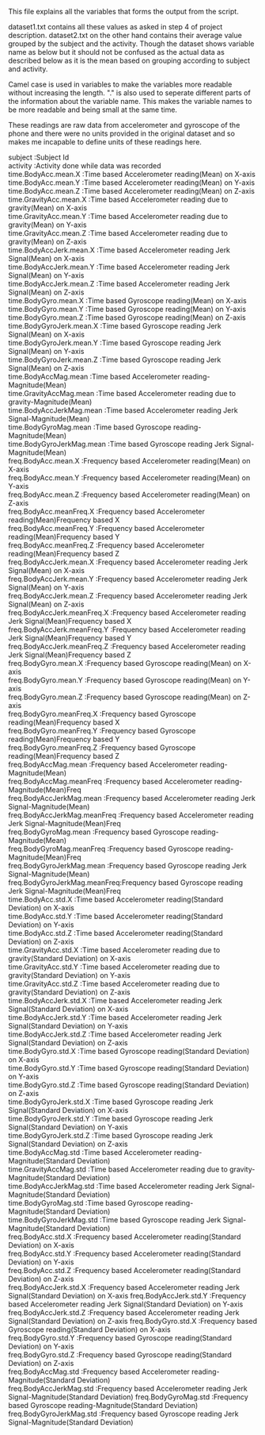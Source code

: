 This file explains all the variables that forms the output from the script.

dataset1.txt contains all these values as asked in step 4 of project description.
dataset2.txt on the other hand contains their average value grouped by the subject and the activity. Though the dataset shows variable name as below but it should not be confused as the actual data as described below as it is the mean based on grouping according to subject and activity.

Camel case is used in variables to make the variables more readable without increasing the length. "." is also used to seperate different parts of the information about the variable name. This makes the variable names to be more readable and being small at the same time.

These readings are raw data from accelerometer and gyroscope of the phone and there were no units provided in the original dataset and so makes me incapable to define units of these readings here.


subject                      :Subject Id                                                                     
activity                     :Activity done while data was recorded                                          
time.BodyAcc.mean.X          :Time based Accelerometer reading(Mean) on X-axis                               
time.BodyAcc.mean.Y          :Time based Accelerometer reading(Mean) on Y-axis                               
time.BodyAcc.mean.Z          :Time based Accelerometer reading(Mean) on Z-axis                               
time.GravityAcc.mean.X       :Time based Accelerometer reading due to gravity(Mean) on X-axis                
time.GravityAcc.mean.Y       :Time based Accelerometer reading due to gravity(Mean) on Y-axis                
time.GravityAcc.mean.Z       :Time based Accelerometer reading due to gravity(Mean) on Z-axis                
time.BodyAccJerk.mean.X      :Time based Accelerometer reading Jerk Signal(Mean) on X-axis                   
time.BodyAccJerk.mean.Y      :Time based Accelerometer reading Jerk Signal(Mean) on Y-axis                   
time.BodyAccJerk.mean.Z      :Time based Accelerometer reading Jerk Signal(Mean) on Z-axis                   
time.BodyGyro.mean.X         :Time based Gyroscope reading(Mean) on X-axis                                   
time.BodyGyro.mean.Y         :Time based Gyroscope reading(Mean) on Y-axis                                   
time.BodyGyro.mean.Z         :Time based Gyroscope reading(Mean) on Z-axis                                   
time.BodyGyroJerk.mean.X     :Time based Gyroscope reading Jerk Signal(Mean) on X-axis                       
time.BodyGyroJerk.mean.Y     :Time based Gyroscope reading Jerk Signal(Mean) on Y-axis                       
time.BodyGyroJerk.mean.Z     :Time based Gyroscope reading Jerk Signal(Mean) on Z-axis                       
time.BodyAccMag.mean         :Time based Accelerometer reading-Magnitude(Mean)                               
time.GravityAccMag.mean      :Time based Accelerometer reading due to gravity-Magnitude(Mean)                
time.BodyAccJerkMag.mean     :Time based Accelerometer reading Jerk Signal-Magnitude(Mean)                   
time.BodyGyroMag.mean        :Time based Gyroscope reading-Magnitude(Mean)                                   
time.BodyGyroJerkMag.mean    :Time based Gyroscope reading Jerk Signal-Magnitude(Mean)                       
freq.BodyAcc.mean.X          :Frequency based Accelerometer reading(Mean) on X-axis                          
freq.BodyAcc.mean.Y          :Frequency based Accelerometer reading(Mean) on Y-axis                          
freq.BodyAcc.mean.Z          :Frequency based Accelerometer reading(Mean) on Z-axis                          
freq.BodyAcc.meanFreq.X      :Frequency based Accelerometer reading(Mean)Frequency based X                   
freq.BodyAcc.meanFreq.Y      :Frequency based Accelerometer reading(Mean)Frequency based Y                   
freq.BodyAcc.meanFreq.Z      :Frequency based Accelerometer reading(Mean)Frequency based Z                   
freq.BodyAccJerk.mean.X      :Frequency based Accelerometer reading Jerk Signal(Mean) on X-axis              
freq.BodyAccJerk.mean.Y      :Frequency based Accelerometer reading Jerk Signal(Mean) on Y-axis              
freq.BodyAccJerk.mean.Z      :Frequency based Accelerometer reading Jerk Signal(Mean) on Z-axis              
freq.BodyAccJerk.meanFreq.X  :Frequency based Accelerometer reading Jerk Signal(Mean)Frequency based X       
freq.BodyAccJerk.meanFreq.Y  :Frequency based Accelerometer reading Jerk Signal(Mean)Frequency based Y       
freq.BodyAccJerk.meanFreq.Z  :Frequency based Accelerometer reading Jerk Signal(Mean)Frequency based Z       
freq.BodyGyro.mean.X         :Frequency based Gyroscope reading(Mean) on X-axis                              
freq.BodyGyro.mean.Y         :Frequency based Gyroscope reading(Mean) on Y-axis                              
freq.BodyGyro.mean.Z         :Frequency based Gyroscope reading(Mean) on Z-axis                              
freq.BodyGyro.meanFreq.X     :Frequency based Gyroscope reading(Mean)Frequency based X                       
freq.BodyGyro.meanFreq.Y     :Frequency based Gyroscope reading(Mean)Frequency based Y                       
freq.BodyGyro.meanFreq.Z     :Frequency based Gyroscope reading(Mean)Frequency based Z                       
freq.BodyAccMag.mean         :Frequency based Accelerometer reading-Magnitude(Mean)                          
freq.BodyAccMag.meanFreq     :Frequency based Accelerometer reading-Magnitude(Mean)Freq                      
freq.BodyAccJerkMag.mean     :Frequency based Accelerometer reading Jerk Signal-Magnitude(Mean)              
freq.BodyAccJerkMag.meanFreq :Frequency based Accelerometer reading Jerk Signal-Magnitude(Mean)Freq          
freq.BodyGyroMag.mean        :Frequency based Gyroscope reading-Magnitude(Mean)                              
freq.BodyGyroMag.meanFreq    :Frequency based Gyroscope reading-Magnitude(Mean)Freq                          
freq.BodyGyroJerkMag.mean    :Frequency based Gyroscope reading Jerk Signal-Magnitude(Mean)                  
freq.BodyGyroJerkMag.meanFreq:Frequency based Gyroscope reading Jerk Signal-Magnitude(Mean)Freq              
time.BodyAcc.std.X           :Time based Accelerometer reading(Standard Deviation) on X-axis                 
time.BodyAcc.std.Y           :Time based Accelerometer reading(Standard Deviation) on Y-axis                 
time.BodyAcc.std.Z           :Time based Accelerometer reading(Standard Deviation) on Z-axis                 
time.GravityAcc.std.X        :Time based Accelerometer reading due to gravity(Standard Deviation) on X-axis  
time.GravityAcc.std.Y        :Time based Accelerometer reading due to gravity(Standard Deviation) on Y-axis  
time.GravityAcc.std.Z        :Time based Accelerometer reading due to gravity(Standard Deviation) on Z-axis  
time.BodyAccJerk.std.X       :Time based Accelerometer reading Jerk Signal(Standard Deviation) on X-axis     
time.BodyAccJerk.std.Y       :Time based Accelerometer reading Jerk Signal(Standard Deviation) on Y-axis     
time.BodyAccJerk.std.Z       :Time based Accelerometer reading Jerk Signal(Standard Deviation) on Z-axis     
time.BodyGyro.std.X          :Time based Gyroscope reading(Standard Deviation) on X-axis                     
time.BodyGyro.std.Y          :Time based Gyroscope reading(Standard Deviation) on Y-axis                     
time.BodyGyro.std.Z          :Time based Gyroscope reading(Standard Deviation) on Z-axis                     
time.BodyGyroJerk.std.X      :Time based Gyroscope reading Jerk Signal(Standard Deviation) on X-axis         
time.BodyGyroJerk.std.Y      :Time based Gyroscope reading Jerk Signal(Standard Deviation) on Y-axis         
time.BodyGyroJerk.std.Z      :Time based Gyroscope reading Jerk Signal(Standard Deviation) on Z-axis         
time.BodyAccMag.std          :Time based Accelerometer reading-Magnitude(Standard Deviation)                 
time.GravityAccMag.std       :Time based Accelerometer reading due to gravity-Magnitude(Standard Deviation)  
time.BodyAccJerkMag.std      :Time based Accelerometer reading Jerk Signal-Magnitude(Standard Deviation)     
time.BodyGyroMag.std         :Time based Gyroscope reading-Magnitude(Standard Deviation)                     
time.BodyGyroJerkMag.std     :Time based Gyroscope reading Jerk Signal-Magnitude(Standard Deviation)         
freq.BodyAcc.std.X           :Frequency based Accelerometer reading(Standard Deviation) on X-axis            
freq.BodyAcc.std.Y           :Frequency based Accelerometer reading(Standard Deviation) on Y-axis            
freq.BodyAcc.std.Z           :Frequency based Accelerometer reading(Standard Deviation) on Z-axis            
freq.BodyAccJerk.std.X       :Frequency based Accelerometer reading Jerk Signal(Standard Deviation) on X-axis
freq.BodyAccJerk.std.Y       :Frequency based Accelerometer reading Jerk Signal(Standard Deviation) on Y-axis
freq.BodyAccJerk.std.Z       :Frequency based Accelerometer reading Jerk Signal(Standard Deviation) on Z-axis
freq.BodyGyro.std.X          :Frequency based Gyroscope reading(Standard Deviation) on X-axis                
freq.BodyGyro.std.Y          :Frequency based Gyroscope reading(Standard Deviation) on Y-axis                
freq.BodyGyro.std.Z          :Frequency based Gyroscope reading(Standard Deviation) on Z-axis                
freq.BodyAccMag.std          :Frequency based Accelerometer reading-Magnitude(Standard Deviation)            
freq.BodyAccJerkMag.std      :Frequency based Accelerometer reading Jerk Signal-Magnitude(Standard Deviation)
freq.BodyGyroMag.std         :Frequency based Gyroscope reading-Magnitude(Standard Deviation)                
freq.BodyGyroJerkMag.std     :Frequency based Gyroscope reading Jerk Signal-Magnitude(Standard Deviation)    
